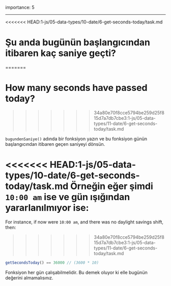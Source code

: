 importance: 5

---

<<<<<<< HEAD:1-js/05-data-types/10-date/6-get-seconds-today/task.md
# Şu anda bugünün başlangıcından itibaren kaç saniye geçti?
=======
# How many seconds have passed today?
>>>>>>> 34a80e70f8cce5794be259d25f815d7a7db7cbe3:1-js/05-data-types/11-date/6-get-seconds-today/task.md

`bugundenSaniye()` adında bir fonksiyon yazın ve bu fonksiyon günün başlangıcından itibaren geçen saniyeyi dönsün.

<<<<<<< HEAD:1-js/05-data-types/10-date/6-get-seconds-today/task.md
Örneğin eğer şimdi `10:00 am` ise ve gün ışığından yararlanılmıyor ise:
=======
For instance, if now were `10:00 am`, and there was no daylight savings shift, then:
>>>>>>> 34a80e70f8cce5794be259d25f815d7a7db7cbe3:1-js/05-data-types/11-date/6-get-seconds-today/task.md

```js
getSecondsToday() == 36000 // (3600 * 10)
```

Fonksiyon her gün çalışabilmelidir. Bu demek oluyor ki elle bugünün değerini almamalısınız.
